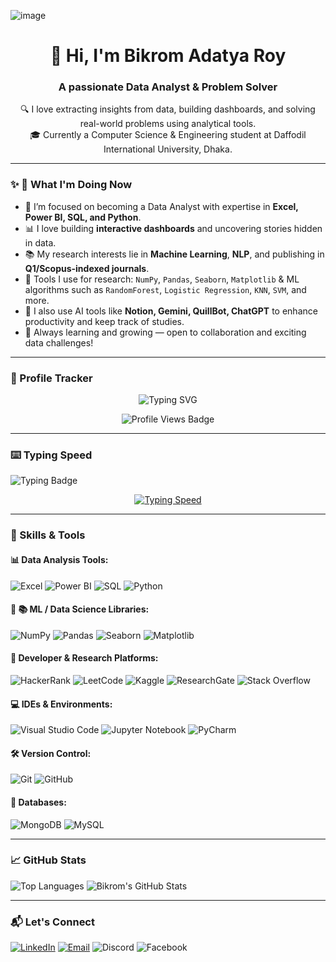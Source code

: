 ![image](https://github.com/user-attachments/assets/ed98fa14-a39c-4f1f-8f04-e713b5b6ec86)


<h1 align="center">👋 Hi, I'm Bikrom Adatya Roy</h1>
<h3 align="center">A passionate Data Analyst & Problem Solver</h3>

<p align="center">
🔍 I love extracting insights from data, building dashboards, and solving real-world problems using analytical tools.<br />
🎓 Currently a Computer Science & Engineering student at Daffodil International University, Dhaka.
</p>

---

### ✨ 🌱 What I'm Doing Now

- 🎯 I’m focused on becoming a Data Analyst with expertise in **Excel, Power BI, SQL, and Python**.
- 📊 I love building **interactive dashboards** and uncovering stories hidden in data.
- 📚 My research interests lie in **Machine Learning**, **NLP**, and publishing in **Q1/Scopus-indexed journals**.
- 🧠 Tools I use for research: `NumPy`, `Pandas`, `Seaborn`, `Matplotlib` & ML algorithms such as `RandomForest`, `Logistic Regression`, `KNN`, `SVM`, and more.
- 🤖 I also use AI tools like **Notion, Gemini, QuillBot, ChatGPT** to enhance productivity and keep track of studies.
- 🌱 Always learning and growing — open to collaboration and exciting data challenges!

---
### 🧠 Profile Tracker

<p align="center">
  <img src="https://readme-typing-svg.herokuapp.com?font=Fira+Code&duration=2000&pause=1000&color=00FF9C&center=true&vCenter=true&width=600&lines=You're+now+visiting+my+profile+👀;I+appreciate+your+visit!+💜" alt="Typing SVG" />
</p>

<p align="center">
  <img src="https://komarev.com/ghpvc/?username=ADATYA&style=for-the-badge&color=blueviolet" alt="Profile Views Badge"/>
</p>

---

### ⌨️ Typing Speed

![Typing Badge](https://img.shields.io/badge/WPM-50+-green?style=for-the-badge&logo=typingclub&logoColor=white)

<p align="center">
  <a href="https://git.io/typing-svg">
    <img src="https://readme-typing-svg.herokuapp.com?font=Fira+Code&weight=500&pause=1000&color=00FF9C&center=true&vCenter=true&width=600&lines=Typing+Speed:+50+WPM+%F0%9F%91%BB;Fast,+Accurate+%26+Consistent" alt="Typing Speed">
  </a>
</p>

---
### 🔧 Skills & Tools

#### 📊 Data Analysis Tools:
![Excel](https://img.shields.io/badge/Microsoft_Excel-217346?style=for-the-badge&logo=microsoft-excel&logoColor=white)
![Power BI](https://img.shields.io/badge/Power%20BI-F2C811?style=for-the-badge&logo=powerbi&logoColor=black)
![SQL](https://img.shields.io/badge/SQL-025E8C?style=for-the-badge&logo=postgresql&logoColor=white)
![Python](https://img.shields.io/badge/python-3670A0?style=for-the-badge&logo=python&logoColor=ffdd54)


#### 🧪 📚 ML / Data Science Libraries:
![NumPy](https://img.shields.io/badge/numpy-%23013243.svg?style=for-the-badge&logo=numpy&logoColor=white)
![Pandas](https://img.shields.io/badge/pandas-%23150458.svg?style=for-the-badge&logo=pandas&logoColor=white)
![Seaborn](https://img.shields.io/badge/seaborn-%23007FFF.svg?style=for-the-badge&logoColor=white)
![Matplotlib](https://img.shields.io/badge/Matplotlib-3776AB?style=for-the-badge&logo=matplotlib&logoColor=white)


#### 🧠 Developer & Research Platforms:
![HackerRank](https://img.shields.io/badge/Hackerrank-2EC866?style=for-the-badge&logo=HackerRank&logoColor=white)
![LeetCode](https://img.shields.io/badge/LeetCode-000000?style=for-the-badge&logo=LeetCode)
![Kaggle](https://img.shields.io/badge/Kaggle-035a7d?style=for-the-badge&logo=kaggle)
![ResearchGate](https://img.shields.io/badge/ResearchGate-00CCBB?style=for-the-badge&logo=ResearchGate)
![Stack Overflow](https://img.shields.io/badge/Stackoverflow-FE7A16?style=for-the-badge&logo=stack-overflow)


#### 💻 IDEs & Environments:
![Visual Studio Code](https://img.shields.io/badge/Visual%20Studio%20Code-0078d7.svg?style=for-the-badge&logo=visual-studio-code&logoColor=white)
![Jupyter Notebook](https://img.shields.io/badge/jupyter-%23FA0F00.svg?style=for-the-badge&logo=jupyter&logoColor=white)
![PyCharm](https://img.shields.io/badge/pycharm-143?style=for-the-badge&logo=pycharm&logoColor=black&color=black&labelColor=green)

#### 🛠️ Version Control:
![Git](https://img.shields.io/badge/git-%23F05033.svg?style=for-the-badge&logo=git&logoColor=white)
![GitHub](https://img.shields.io/badge/github-%23121011.svg?style=for-the-badge&logo=github&logoColor=white)

#### 💾 Databases:
![MongoDB](https://img.shields.io/badge/MongoDB-%234ea94b.svg?style=for-the-badge&logo=mongodb)
![MySQL](https://img.shields.io/badge/MySQL-%2300f.svg?style=for-the-badge&logo=mysql&logoColor=white)

---
### 📈 GitHub Stats

![Top Languages](https://github-readme-stats.vercel.app/api/top-langs/?username=ADATYA&layout=donut)
![Bikrom's GitHub Stats](https://github-readme-stats.vercel.app/api?username=ADATYA&show_icons=true&theme=transparent)

---
### 📬 Let's Connect

[![LinkedIn](https://img.shields.io/badge/LinkedIn-%230077B5.svg?style=for-the-badge&logo=linkedin&logoColor=white)](https://www.linkedin.com/in/bikromroy/)
[![Email](https://img.shields.io/badge/Email-Me-D14836?style=for-the-badge&logo=gmail&logoColor=white)](mailto:bikromroy0711@gmail.com)
![Discord](https://img.shields.io/badge/Discord-%235865F2.svg?style=for-the-badge&logo=discord&logoColor=white)
![Facebook](https://img.shields.io/badge/Facebook-%231877F2.svg?style=for-the-badge&logo=facebook&logoColor=white)



